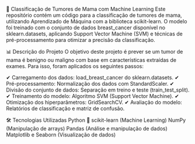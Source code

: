 📌 Classificação de Tumores de Mama com Machine Learning
Este repositório contém um código para a classificação de tumores de mama, utilizando Aprendizado de Máquina com a biblioteca scikit-learn. O modelo foi treinado com o conjunto de dados breast_cancer disponível no sklearn.datasets, aplicando Support Vector Machine (SVM) e técnicas de pré-processamento para otimizar a precisão da classificação.

📊 Descrição do Projeto
O objetivo deste projeto é prever se um tumor de mama é benigno ou maligno com base em características extraídas de exames. Para isso, foram aplicados os seguintes passos:

✔ Carregamento dos dados: load_breast_cancer do sklearn.datasets.
✔ Pré-processamento: Normalização dos dados com StandardScaler.
✔ Divisão do conjunto de dados: Separação em treino e teste (train_test_split).
✔ Treinamento do modelo: Algoritmo SVM (Support Vector Machine).
✔ Otimização dos hiperparâmetros: GridSearchCV.
✔ Avaliação do modelo: Relatórios de classificação e matriz de confusão.

🛠 Tecnologias Utilizadas
Python 🐍
scikit-learn (Machine Learning)
NumPy (Manipulação de arrays)
Pandas (Análise e manipulação de dados)
Matplotlib e Seaborn (Visualização de dados)
